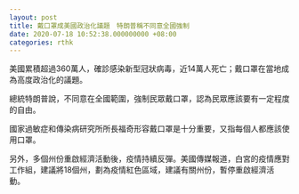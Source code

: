 ```yaml
---
layout: post
title: 戴口罩成美國政治化議題　特朗普稱不同意全國強制
date: 2020-07-18 10:52:38.000000000 +08:00
categories: rthk
---
```


美國累積超過360萬人，確診感染新型冠狀病毒，近14萬人死亡；戴口罩在當地成為高度政治化的議題。

總統特朗普說，不同意在全國範圍，強制民眾戴口罩，認為民眾應該要有一定程度的自由。

國家過敏症和傳染病研究所所長福奇形容戴口罩是十分重要，又指每個人都應該使用口罩。

另外，多個州份重啟經濟活動後，疫情持續反彈。美國傳媒報道，白宮的疫情應對工作組，建議將18個州，劃為疫情紅色區域，建議有關州份，暫停重啟經濟活動。
